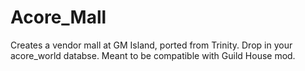# Acore_Mall
Creates a vendor mall at GM Island, ported from Trinity.
Drop in your acore_world databse. Meant to be compatible with Guild House mod.
